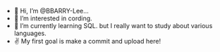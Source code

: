 - 👋 Hi, I’m @BBARRY-Lee...
- 👀 I’m interested in cording.
- 🌱 I’m currently learning SQL. but I really want to study about various languages.
- ✌ My first goal is make a commit and upload here!


<!---
BBARRY-Lee/BBARRY-Lee is a ✨ special ✨ repository because its `README.md` (this file) appears on your GitHub profile.
You can click the Preview link to take a look at your changes.
--->

